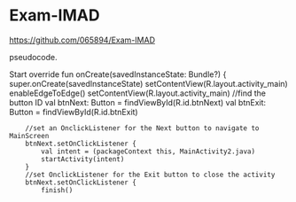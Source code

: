 # Exam-IMAD
https://github.com/065894/Exam-IMAD

pseudocode.

Start
override fun onCreate(savedInstanceState: Bundle?) {
        super.onCreate(savedInstanceState)
        setContentView(R.layout.activity_main)
        enableEdgeToEdge()
        setContentView(R.layout.activity_main)
        //find the button ID
        val btnNext: Button = findViewById(R.id.btnNext)
        val btnExit: Button = findViewById(R.id.btnExit)

        //set an OnclickListener for the Next button to navigate to MainScreen
        btnNext.setOnClickListener {
            val intent = (packageContext this, MainActivity2.java)
            startActivity(intent)
        }
        //set OnclickListener for the Exit button to close the activity
        btnNext.setOnClickListener {
            finish()
